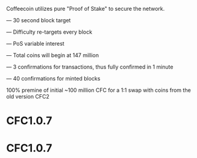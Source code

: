 
Coffeecoin utilizes pure "Proof of Stake" to secure the network. 

— 30 second block target 

— Difficulty re-targets every block 

— PoS variable interest

— Total coins will begin at 147 million 

— 3 confirmations for transactions, thus fully confirmed in 1 minute 

— 40 confirmations for minted blocks 

100% premine of initial ~100 million CFC for a 1:1 swap with coins from the old version CFC2 
# CFC1.0.7
# CFC1.0.7
